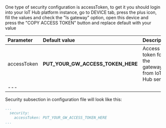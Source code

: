 
One type of security configuration is accessToken, 
to get it you should login into your IoT Hub platform instance, 
go to DEVICE tab, press the plus icon, 
fill the values and check the "Is gateway" option, 
open this device and press the "COPY ACCESS TOKEN" button and replace default with your value 


|**Parameter**|**Default value**|**Description**|
|:-|:-|-
| accessToken              | **PUT_YOUR_GW_ACCESS_TOKEN_HERE**                     | Access token for the gateway from IoT Hub server.|
|---

Security subsection in configuration file will look like this: 

```yaml
...
  security:
    accessToken: PUT_YOUR_GW_ACCESS_TOKEN_HERE
...
```
